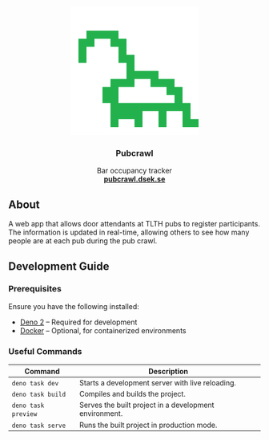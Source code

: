 <div align="center">
  <!-- Logo NEEDS to be changed -->
  <img src="./static/favicon-256x256.png" alt="Fancy logo">
  <h3>Pubcrawl</h3>
  <p>
    Bar occupancy tracker
    <br />
    <a href="https://pubcrawl.dsek.se/"><strong>pubcrawl.dsek.se</strong></a>
  </p>
</div>

## About

A web app that allows door attendants at TLTH pubs to register participants. The
information is updated in real-time, allowing others to see how many people are
at each pub during the pub crawl.

## Development Guide

### Prerequisites

Ensure you have the following installed:

- [Deno 2](https://deno.com/) – Required for development
- [Docker](https://www.docker.com/) – Optional, for containerized environments

### Useful Commands

| Command             | Description                                            |
| ------------------- | ------------------------------------------------------ |
| `deno task dev`     | Starts a development server with live reloading.       |
| `deno task build`   | Compiles and builds the project.                       |
| `deno task preview` | Serves the built project in a development environment. |
| `deno task serve`   | Runs the built project in production mode.             |
